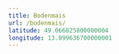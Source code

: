 ```yaml
---
title: Bodenmais
url: /bodenmais/
latitude: 49.066825800000004
longitude: 13.099636700000001
---
```

